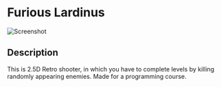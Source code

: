 # Furious Lardinus

![Screenshot]()

## Description
This is 2.5D Retro shooter, in which you have to complete levels by killing randomly appearing enemies.
Made for a programming course.
